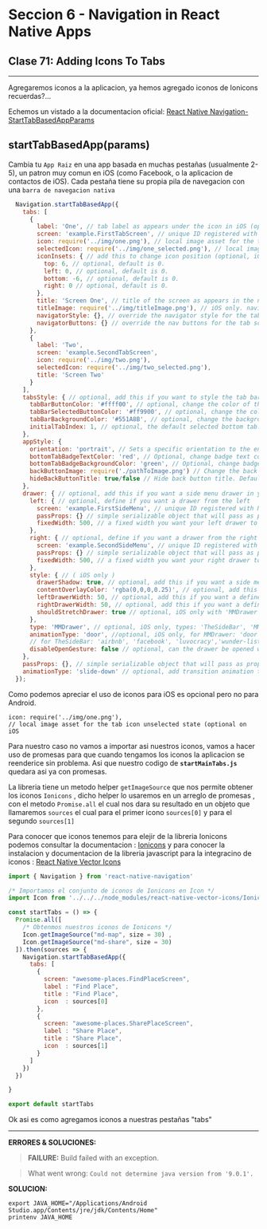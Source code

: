 # Seccion 6 - Navigation in React Native Apps

## **Clase 71:** Adding Icons To Tabs
---

Agregaremos iconos a la aplicacion, ya hemos agregado iconos de Ionicons recuerdas?...

Echemos un vistado a la documentacion oficial:  [React Native Navigation-StartTabBasedAppParams]

## startTabBasedApp(params)
Cambia tu ``App Raiz`` en una app basada en muchas pestañas (usualmente 2-5), un patron muy comun en iOS (como Facebook, o la aplicacion de contactos de iOS). Cada pestaña tiene su propia pila de navegacion con una ```barra de navegacion nativa```

```js
  Navigation.startTabBasedApp({
    tabs: [
      {
        label: 'One', // tab label as appears under the icon in iOS (optional)
        screen: 'example.FirstTabScreen', // unique ID registered with Navigation.registerScreen
        icon: require('../img/one.png'), // local image asset for the tab icon unselected state (optional on iOS)
        selectedIcon: require('../img/one_selected.png'), // local image asset for the tab icon selected state (optional, iOS only. On Android, Use `tabBarSelectedButtonColor` instead)
        iconInsets: { // add this to change icon position (optional, iOS only).
          top: 6, // optional, default is 0.
          left: 0, // optional, default is 0.
          bottom: -6, // optional, default is 0.
          right: 0 // optional, default is 0.
        },
        title: 'Screen One', // title of the screen as appears in the nav bar (optional)
        titleImage: require('../img/titleImage.png'), // iOS only. navigation bar title image instead of the title text of the pushed screen (optional)
        navigatorStyle: {}, // override the navigator style for the tab screen, see "Styling the navigator" below (optional),
        navigatorButtons: {} // override the nav buttons for the tab screen, see "Adding buttons to the navigator" below (optional)
      },
      {
        label: 'Two',
        screen: 'example.SecondTabScreen',
        icon: require('../img/two.png'),
        selectedIcon: require('../img/two_selected.png'),
        title: 'Screen Two'
      }
    ],
    tabsStyle: { // optional, add this if you want to style the tab bar beyond the defaults
      tabBarButtonColor: '#ffff00', // optional, change the color of the tab icons and text (also unselected). On Android, add this to appStyle
      tabBarSelectedButtonColor: '#ff9900', // optional, change the color of the selected tab icon and text (only selected). On Android, add this to appStyle
      tabBarBackgroundColor: '#551A8B', // optional, change the background color of the tab bar
      initialTabIndex: 1, // optional, the default selected bottom tab. Default: 0. On Android, add this to appStyle
    },
    appStyle: {
      orientation: 'portrait', // Sets a specific orientation to the entire app. Default: 'auto'. Supported values: 'auto', 'landscape', 'portrait'
      bottomTabBadgeTextColor: 'red', // Optional, change badge text color. Android only
      bottomTabBadgeBackgroundColor: 'green', // Optional, change badge background color. Android only
      backButtonImage: require('./pathToImage.png') // Change the back button default arrow image with provided image. iOS only
      hideBackButtonTitle: true/false // Hide back button title. Default is false. If `backButtonTitle` provided so it will take into account and the `backButtonTitle` value will show. iOS only
    },
    drawer: { // optional, add this if you want a side menu drawer in your app
      left: { // optional, define if you want a drawer from the left
        screen: 'example.FirstSideMenu', // unique ID registered with Navigation.registerScreen
        passProps: {} // simple serializable object that will pass as props to all top screens (optional),
        fixedWidth: 500, // a fixed width you want your left drawer to have (optional)
      },
      right: { // optional, define if you want a drawer from the right
        screen: 'example.SecondSideMenu', // unique ID registered with Navigation.registerScreen
        passProps: {} // simple serializable object that will pass as props to all top screens (optional)
        fixedWidth: 500, // a fixed width you want your right drawer to have (optional)
      },
      style: { // ( iOS only )
        drawerShadow: true, // optional, add this if you want a side menu drawer shadow
        contentOverlayColor: 'rgba(0,0,0,0.25)', // optional, add this if you want a overlay color when drawer is open
        leftDrawerWidth: 50, // optional, add this if you want a define left drawer width (50=percent)
        rightDrawerWidth: 50, // optional, add this if you want a define right drawer width (50=percent)
        shouldStretchDrawer: true // optional, iOS only with 'MMDrawer' type, whether or not the panning gesture will “hard-stop” at the maximum width for a given drawer side, default : true
      },
      type: 'MMDrawer', // optional, iOS only, types: 'TheSideBar', 'MMDrawer' default: 'MMDrawer'
      animationType: 'door', //optional, iOS only, for MMDrawer: 'door', 'parallax', 'slide', 'slide-and-scale'
      // for TheSideBar: 'airbnb', 'facebook', 'luvocracy','wunder-list'
      disableOpenGesture: false // optional, can the drawer be opened with a swipe instead of button
    },
    passProps: {}, // simple serializable object that will pass as props to all top screens (optional)
    animationType: 'slide-down' // optional, add transition animation to root change: 'none', 'slide-down', 'fade'
  });
```

Como podemos apreciar el uso de iconos para iOS es opcional pero no para Android.

  ```
  icon: require('../img/one.png'),
  // local image asset for the tab icon unselected state (optional on iOS
  ```

Para nuestro caso no vamos a importar asi nuestros iconos, vamos a hacer uso de promesas para que cuando tengamos los iconos la aplicacion se reenderice sin problema. Asi que nuestro codigo de **``startMainTabs.js``** quedara asi ya con promesas.

La libreria tiene un metodo helper ``getImageSource`` que nos permite obtener los iconos ``Ionicons`` , dicho helper lo usaremos en un arreglo de promesas , con el metodo ``Promise.all`` el cual nos dara su resultado en un objeto que llamaremos ``sources`` el cual para el primer icono ``sources[0]``
y para el segundo ``sources[1]``

Para conocer que iconos tenemos para elejir de la libreria Ionicons podemos consultar la documentacion : [Ionicons] y para conocer la instalacion y documentacion de la libreria javascript para la integracino de iconos : [React Native Vector Icons]

```js
import { Navigation } from 'react-native-navigation'

/* Importamos el conjunto de iconos de Ionicons en Icon */
import Icon from '../../../node_modules/react-native-vector-icons/Ionicons'

const startTabs = () => {
  Promise.all([
    /* Obtenmos nuestros iconos de Ionicons */
    Icon.getImageSource("md-map", size = 30) ,
    Icon.getImageSource("md-share", size = 30)
  ]).then(sources => {
    Navigation.startTabBasedApp({
      tabs: [
        {
          screen: "awesome-places.FindPlaceScreen",
          label : "Find Place",
          title : "Find Place",
          icon  : sources[0]
        },
        {
          screen: "awesome-places.SharePlaceScreen",
          label : "Share Place",
          title : "Share Place",
          icon  : sources[1]
        }
      ]
    })
  })

}

export default startTabs
```

Ok asi es como agregamos iconos a nuestras pestañas "tabs"


---
**ERRORES & SOLUCIONES:**

> **FAILURE:** Build failed with an exception.

> What went wrong: ```Could not determine java version from '9.0.1'.```

**SOLUCION:**

  ```unix
  export JAVA_HOME="/Applications/Android Studio.app/Contents/jre/jdk/Contents/Home"
  printenv JAVA_HOME
  ```


[Usando el componente ScrollView]:(https://facebook.github.io/react-native/docs/using-a-scrollview.html)
[Documentacion Oficial del Componente ScrollView]:(https://facebook.github.io/react-native/docs/scrollview.html)
[Using List Views]:(https://facebook.github.io/react-native/docs/using-a-listview.html)
[Documentacion oficial del Componente FlatList]:(https://facebook.github.io/react-native/docs/flatlist.html)
[Documentacion oficial del Componente SectionList]:(https://facebook.github.io/react-native/docs/sectionlist.html)
[Recursos Estaticos : Imagenes]:(https://facebook.github.io/react-native/docs/images.html)
[Documentacion oficial del Componente Image]:(https://facebook.github.io/react-native/docs/image.html)
[Componente Modal]:(https://facebook.github.io/react-native/docs/modal.html)
[Redux]:(https://redux.js.org/)
[React Redux]:(https://redux.js.org/faq/react-redux)
[Redux DevTools Integration]:(https://github.com/jhen0409/react-native-debugger/blob/master/docs/redux-devtools-integration.md)
[React Native Debugger]:(https://github.com/jhen0409/react-native-debugger)
[More about Debugging]: (https://facebook.github.io/react-native/docs/debugging.html)
[Navigating Between Screens]:(http://facebook.github.io/react-native/docs/navigation.html)
[React Native Navigation]:(https://github.com/wix/react-native-navigation)
[iOS Installation]:(https://wix.github.io/react-native-navigation/#/installation-ios)
[React Native Navigation-Top Level API]:(https://wix.github.io/react-native-navigation/#/top-level-api)
[React Native Navigation-StartTabBasedAppParams]:(https://wix.github.io/react-native-navigation/#/top-level-api?id=starttabbasedappparams)
[React Native Vector Icons]:(https://github.com/oblador/react-native-vector-icons)
[Ionicons]:(https://ionicframework.com/docs/ionicons/)

